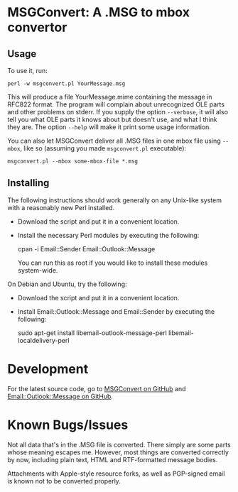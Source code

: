 # MSGConvert: A .MSG to mbox convertor

## Usage

To use it, run:

    perl -w msgconvert.pl YourMessage.msg

This will produce a file YourMessage.mime containing the message in RFC822
format. The program will complain about unrecognized OLE parts and other
problems on stderr. If you supply the option `--verbose`, it will also tell you
what OLE parts it knows about but doesn't use, and what I think they are. The
option `--help` will make it print some usage information.

You can also let MSGConvert deliver all .MSG files in one mbox file using
`--mbox`, like so (assuming you made `msgconvert.pl` executable):

    msgconvert.pl --mbox some-mbox-file *.msg

## Installing

The following instructions should work generally on any Unix-like system with a
reasonably new Perl installed.

* Download the script and put it in a convenient location.
* Install the necessary Perl modules by executing the following:

    cpan -i Email::Sender Email::Outlook::Message

  You can run this as root if you would like to install these modules system-wide.

On Debian and Ubuntu, try the following:

* Download the script and put it in a convenient location.
* Install Email::Outlook::Message and Email::Sender by executing the following:

    sudo apt-get install libemail-outlook-message-perl libemail-localdelivery-perl

# Development

For the latest source code, go to
[MSGConvert on GitHub](https://github.com/mvz/msgconvert) and
[Email::Outlook::Message on GitHub](https://github.com/mvz/email-outlook-message-perl).

# Known Bugs/Issues

Not all data that's in the .MSG file is converted. There simply are some parts
whose meaning escapes me. However, most things are converted correctly by now,
including plain text, HTML and RTF-formatted message bodies.

Attachments with Apple-style resource forks, as well as PGP-signed email is
known not to be converted properly.
